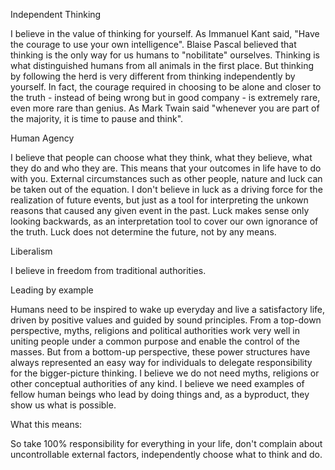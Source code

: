  Independent Thinking
 
 I believe in the value of thinking for yourself.
 As Immanuel Kant said, "Have the courage to use your own intelligence".
 Blaise Pascal believed that thinking is the only way for us humans to "nobilitate" ourselves.
 Thinking is what distinguished humans from all animals in the first place.
 But thinking by following the herd is very different from thinking independently by yourself.
 In fact, the courage required in choosing to be alone and closer to the truth - instead of being wrong but in good company - is extremely rare, even more rare than genius.
 As Mark Twain said "whenever you are part of the majority, it is time to pause and think".
  
 Human Agency
 
 I believe that people can choose what they think, what they believe, what they do and who they are.
 This means that your outcomes in life have to do with you. External circumstances such as other people, nature and luck can be taken out of the equation.
 I don't believe in luck as a driving force for the realization of future events, but just as a tool for interpreting the unkown reasons that caused any given event in the past.
 Luck makes sense only looking backwards, as an interpretation tool to cover our own ignorance of the truth. Luck does not determine the future, not by any means.
 
 Liberalism
 
 I believe in freedom from traditional authorities.
 
 Leading by example
 
 Humans need to be inspired to wake up everyday and live a satisfactory life, driven by positive values and guided by sound principles.
 From a top-down perspective, myths, religions and political authorities work very well in uniting people under a common purpose and enable the control of the masses.
 But from a bottom-up perspective, these power structures have always represented an easy way for individuals to delegate responsibility for the bigger-picture thinking.
 I believe we do not need myths, religions or other conceptual authorities of any kind.
 I believe we need examples of fellow human beings who lead by doing things and, as a byproduct, they show us what is possible.
 
 What this means:
 
 So take 100% responsibility for everything in your life, don't complain about uncontrollable external factors, independently choose what to think and do.
